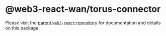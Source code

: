 # @web3-react-wan/torus-connector

Please visit the [parent `web3-react` repository](https://github.com/codeoneline/web3-react) for documentation and details on this package.
